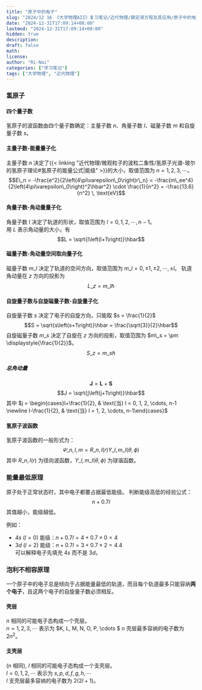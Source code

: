 ```yaml
---
title: "原子中的电子"
slug: "2024/12 16 《大学物理AII》复习笔记/近代物理/薛定谔方程及其应用/原子中的电子"
date: "2024-12-31T17:09:14+08:00"
lastmod: "2024-12-31T17:09:14+08:00"
hidden: true
description:
draft: false
math:
license:
author: "Ri-Nai"
categories: ["学习笔记"]
tags: ["大学物理", "近代物理"]
---
```

### 氢原子
#### 四个量子数
氢原子的波函数由四个量子数确定：主量子数 $n$、角量子数 $l$、磁量子数 $m$ 和自旋量子数 $s$。
#### 主量子数-能量量子化
主量子数 $n$ 决定了{{< linking "近代物理/微观粒子的波粒二象性/氢原子光谱-玻尔的氢原子理论#氢原子的能量公式|能级" >}}的大小，取值范围为 $n = 1, 2, 3, \cdots$。
$$E\_n = -\frac{e^2}{2\left(4\pi\varepsilon\_0\right)r\_n} = -\frac{m\_ee^4}{2\left(4\pi\varepsilon\_0\right)^2\hbar^2} \cdot \frac{1}{n^2} = -\frac{13.6}{n^2} \, \text{eV}$$

#### 角量子数-角动量量子化
角量子数 $l$ 决定了轨道的形状，取值范围为 $l = 0, 1, 2, \cdots, n-1$。  
用 $L$ 表示角动量的大小，有  
$$L = \sqrt{l\left(l+1\right)}\hbar$$

#### 磁量子数-角动量空间取向量子化
磁量子数 $m\_l$ 决定了轨道的空间方向，取值范围为 $m\_l = 0, \pm 1, \pm 2, \cdots, \pm l$。
轨道角动量在 $z$ 方向的投影为
$$L\_z = m\_l\hbar$$

#### 自旋量子数与自旋磁量子数-自旋量子化
自旋量子数 $s$ 决定了电子的自旋方向，只能取 $s = \frac{1}{2}$
$$S = \sqrt{s\left(s+1\right)}\hbar = \frac{\sqrt{3}}{2}\hbar$$
自旋磁量子数 $m\_s$ 决定了自旋在 $z$ 方向的投影，取值范围为 $m\_s = \pm \displaystyle{\frac{1}{2}}$。
$$S\_z = m\_s\hbar$$

##### 总角动量
$$\boldsymbol{J} = \boldsymbol{L} + \boldsymbol{S}$$
$$J = \sqrt{j\left(j+1\right)}\hbar$$
其中 $j = \begin{cases}l+\frac{1}{2}, & \text{当} l = 0, 1, 2, \cdots, n-1 \newline l-\frac{1}{2}, & \text{当} l = 1, 2, \cdots, n-1\end{cases}$

#### 氢原子波函数
氢原子波函数的一般形式为：
$$\varPsi\_{n,l,m} = R\_{n,l}(r) Y\_{l,m\_l}(\theta, \phi)$$
其中 $R\_{n,l}(r)$ 为径向波函数，$Y\_{l,m\_l}(\theta, \phi)$ 为球谐函数。 

### 能量最低原理
原子处于正常状态时，其中电子都要占据最低能级。
判断能级高低的经验公式：
$$n + 0.7l$$
其值越小，能级越低。  

例如：  
- $4s$ ($l=0$) 能级：$n + 0.7l = 4 + 0.7 \times 0 = 4$  
- $3d$ ($l=2$) 能级：$n + 0.7l = 3 + 0.7 \times 2 = 4.4$  
可以解释电子先填充 $4s$ 而不是 $3d$。  

### 泡利不相容原理
一个原子中的电子总是倾向于占据能量最低的轨道，而且每个轨道最多只能容纳**两个电子**，且这两个电子的自旋量子数必须相反。

#### 壳层
$n$ 相同的可能电子态构成一个壳层。  
$n = 1, 2, 3, \cdots$ 表示为 $K, L, M, N, O, P, \cdots  $
$n$ 壳层最多容纳的电子数为 $2n^2$。

#### 支壳层
($n$ 相同), $l$ 相同的可能电子态构成一个支壳层。  
$l = 0, 1, 2, \cdots$ 表示为 $s, p, d, f, g, h, \cdots$  
$l$ 支壳层最多容纳的电子数为 $2(2l+1)$。
